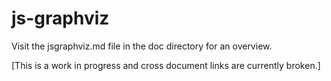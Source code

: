 js-graphviz
===========

Visit the jsgraphviz.md file in the doc directory for an overview.

[This is a work in progress and cross document links are currently broken.]
